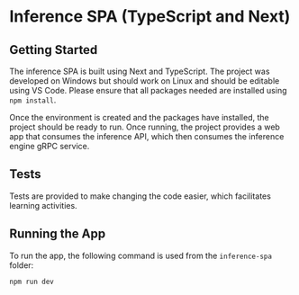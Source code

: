 # Inference SPA (TypeScript and Next)

## Getting Started

The inference SPA is built using Next and TypeScript. The project was developed on Windows but should work on Linux and should be editable using VS Code. Please ensure that all packages needed are installed using `npm install`.

Once the environment is created and the packages have installed, the project should be ready to run. Once running, the project provides a web app that consumes the inference API, which then consumes the inference engine gRPC service.

## Tests

Tests are provided to make changing the code easier, which facilitates learning activities.

## Running the App

To run the app, the following command is used from the `inference-spa` folder:

```shell
npm run dev
```
